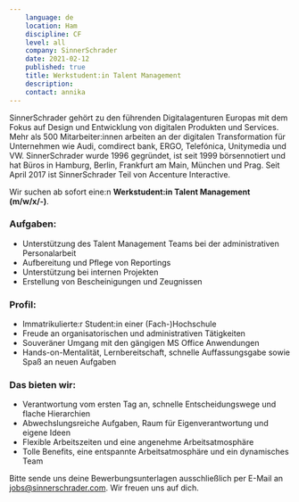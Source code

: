 ```yaml
---
    language: de
    location: Ham
    discipline: CF
    level: all
    company: SinnerSchrader
    date: 2021-02-12
    published: true
    title: Werkstudent:in Talent Management 
    description: 
    contact: annika
---
```


SinnerSchrader gehört zu den führenden Digitalagenturen Europas mit dem Fokus auf Design und Entwicklung von digitalen Produkten und Services. Mehr als 500 Mitarbeiter:innen arbeiten an der digitalen Transformation für Unternehmen wie Audi, comdirect bank, ERGO, Telefónica, Unitymedia und VW. SinnerSchrader wurde 1996 gegründet, ist seit 1999 börsennotiert und hat Büros in Hamburg, Berlin, Frankfurt am Main, München und Prag. Seit April 2017 ist SinnerSchrader Teil von Accenture Interactive.

Wir suchen ab sofort eine:n **Werkstudent:in Talent Management (m/w/x/-)**.

### Aufgaben:

- Unterstützung des Talent Management Teams bei der administrativen Personalarbeit
- Aufbereitung und Pflege von Reportings
- Unterstützung bei internen Projekten
- Erstellung von Bescheinigungen und Zeugnissen

### Profil:

- Immatrikulierte:r Student:in einer (Fach-)Hochschule
- Freude an organisatorischen und ad­mi­nis­trativen Tätigkeiten
- Souveräner Umgang mit den gängigen MS Office Anwendungen
- Hands-on-Mentalität, Lernbereitschaft, schnelle Auffassungsgabe sowie Spaß an neuen Aufgaben

### Das bieten wir:

- Verantwortung vom ersten Tag an, schnelle Entscheidungswege und flache Hierarchien
- Abwechslungsreiche Aufgaben, Raum für Eigenverantwortung und eigene Ideen
- Flexible Arbeitszeiten und eine angenehme Arbeitsatmosphäre
- Tolle Benefits, eine entspannte Arbeitsatmosphäre und ein dynamisches Team

Bitte sende uns deine Bewerbungsunterlagen ausschließlich per E-Mail an <jobs@sinnerschrader.com>. Wir freuen uns auf dich. 
